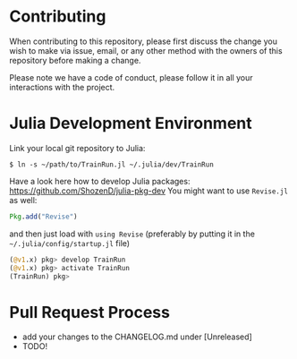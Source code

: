 # Contributing

When contributing to this repository, please first discuss the change you wish to make via issue,
email, or any other method with the owners of this repository before making a change. 

Please note we have a code of conduct, please follow it in all your interactions with the project.

# Julia Development Environment

Link your local git repository to Julia:
```console
$ ln -s ~/path/to/TrainRun.jl ~/.julia/dev/TrainRun 
```

Have a look here how to develop Julia packages: https://github.com/ShozenD/julia-pkg-dev
You might want to use `Revise.jl` as well:
```julia
Pkg.add("Revise")
```
and then just load with `using Revise` (preferably by putting it in the `~/.julia/config/startup.jl` file)

```julia
(@v1.x) pkg> develop TrainRun
(@v1.x) pkg> activate TrainRun
(TrainRun) pkg>
```


# Pull Request Process

  * add your changes to the CHANGELOG.md under [Unreleased]
  * TODO!